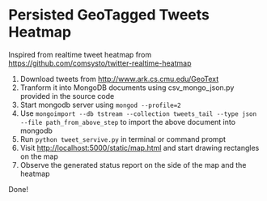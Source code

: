 Persisted GeoTagged Tweets Heatmap
==================================

Inspired from realtime tweet heatmap from https://github.com/comsysto/twitter-realtime-heatmap

1. Download tweets from http://www.ark.cs.cmu.edu/GeoText 
2. Tranform it into MongoDB documents using csv_mongo_json.py provided in the source code
3. Start mongodb server using `mongod --profile=2`
4. Use `mongoimport --db tstream --collection tweets_tail --type json --file path_from_above_step` to import the above document into mongodb
5. Run `python tweet_servive.py` in terminal or command prompt
6. Visit [http://localhost:5000/static/map.html](http://localhost:5000/static/map.html) and start drawing rectangles on the map
7. Observe the generated status report on the side of the map and the heatmap

Done!
